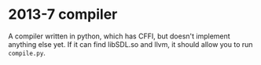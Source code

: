 # 2013-7 compiler

A compiler written in python, which has CFFI, but doesn't implement anything else yet. If it can find libSDL.so and llvm, it should allow you to run `compile.py`.
